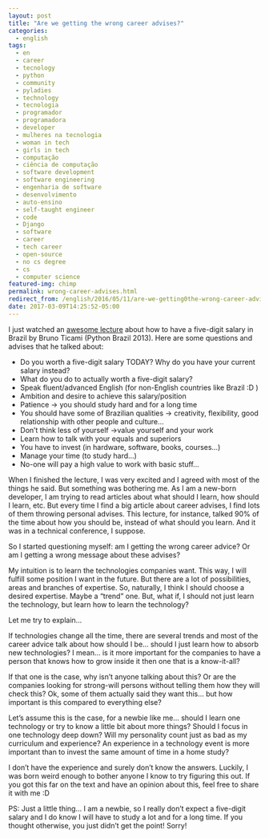 ```yaml
---
layout: post
title: "Are we getting the wrong career advises?"
categories:
  - english
tags:
  - en 
  - career 
  - tecnology 
  - python
  - community 
  - pyladies
  - technology
  - tecnologia
  - programador
  - programadora
  - developer
  - mulheres na tecnologia
  - woman in tech
  - girls in tech
  - computação
  - ciência de computação
  - software development
  - software engineering
  - engenharia de software
  - desenvolvimento
  - auto-ensino
  - self-taught engineer
  - code
  - Django
  - software
  - career
  - tech career
  - open-source
  - no cs degree
  - cs
  - computer science
featured-img: chimp
permalink: wrong-career-advises.html
redirect_from: /english/2016/05/11/are-we-getting0the-wrong-career-advises.html
date: 2017-03-09T14:25:52-05:00
---
```


I just watched an [awesome lecture](https://www.youtube.com/watch?v=ybVkNRdb6hE&feature=youtu.be) about how to have a five-digit salary in Brazil by Bruno Ticami (Python Brazil 2013). Here are some questions and advises that he talked about:

* Do you worth a five-digit salary TODAY? Why do you have your current salary instead?
* What do you do to actually worth a five-digit salary?
* Speak fluent/advanced English (for non-English countries like Brazil :D )
* Ambition and desire to achieve this salary/position
*  Patience → you should study hard and for a long time
* You should have some of Brazilian qualities → creativity, flexibility, good relationship with other people and culture…
* Don’t think less of yourself →value yourself and your work
* Learn how to talk with your equals and superiors
* You have to invest (in hardware, software, books, courses…)
* Manage your time (to study hard…)
* No-one will pay a high value to work with basic stuff…

When I finished the lecture, I was very excited and I agreed with most of the things he said. But something was bothering me. As I am a new-born developer, I am trying to read articles about what should I learn, how should I learn, etc. But every time I find a big article about career advises, I find lots of them throwing personal advises. This lecture, for instance, talked 90% of the time about how you should be, instead of what should you learn. And it was in a technical conference, I suppose.

So I started questioning myself: am I getting the wrong career advice? Or am I getting a wrong message about these advises?

My intuition is to learn the technologies companies want. This way, I will fulfill some position I want in the future. But there are a lot of possibilities, areas and branches of expertise. So, naturally, I think I should choose a desired expertise. Maybe a “trend” one. But, what if, I should not just learn the technology, but learn how to learn the technology?

Let me try to explain…

If technologies change all the time, there are several trends and most of the career advice talk about how should I be… should I just learn how to absorb new technologies? I mean… is it more important for the companies to have a person that knows how to grow inside it then one that is a know-it-all?

If that one is the case, why isn’t anyone talking about this? Or are the companies looking for strong-will persons without telling them how they will check this? Ok, some of them actually said they want this… but how important is this compared to everything else?

Let’s assume this is the case, for a newbie like me… should I learn one technology or try to know a little bit about more things? Should I focus in one technology deep down? Will my personality count just as bad as my curriculum and experience? An experience in a technology event is more important than to invest the same amount of time in a home study?

I don’t have the experience and surely don’t know the answers. Luckily, I was born weird enough to bother anyone I know to try figuring this out. If you got this far on the text and have an opinion about this, feel free to share it with me :D

PS: Just a little thing… I am a newbie, so I really don’t expect a five-digit salary and I do know I will have to study a lot and for a long time. If you thought otherwise, you just didn’t get the point! Sorry!
